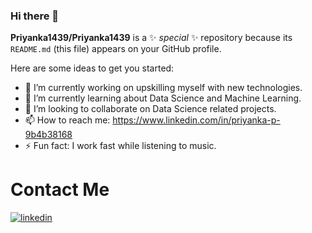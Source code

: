 ### Hi there 👋

**Priyanka1439/Priyanka1439** is a ✨ _special_ ✨ repository because its `README.md` (this file) appears on your GitHub profile.

Here are some ideas to get you started:

- 🔭 I’m currently working on upskilling myself with new technologies.
- 🌱 I’m currently learning about Data Science and Machine Learning.
- 👯 I’m looking to collaborate on Data Science related projects.
- 📫 How to reach me: https://www.linkedin.com/in/priyanka-p-9b4b38168
- ⚡ Fun fact: I work fast while listening to music.
# Contact Me
[![linkedin](https://github.com/arpit-dwivedi/arpit-dwivedi.github.io/blob/master/assets/img/Webp.net-resizeimage.png)](https://www.linkedin.com/in/priyanka-p-9b4b38168)&nbsp;&nbsp;&nbsp;&nbsp;&nbsp;&nbsp;&nbsp;
